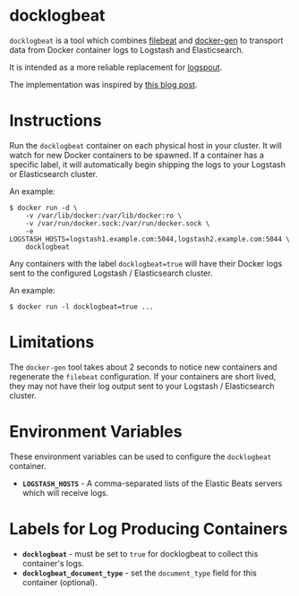 docklogbeat
===========

`docklogbeat` is a tool which combines [filebeat](https://www.elastic.co/products/beats/filebeat)
and [docker-gen](https://github.com/jwilder/docker-gen) to transport data
from Docker container logs to Logstash and Elasticsearch.

It is intended as a more reliable replacement for [logspout](https://github.com/gliderlabs/logspout).

The implementation was inspired by [this blog post](http://www.sandtable.com/forwarding-docker-logs-to-logstash/).

Instructions
============

Run the `docklogbeat` container on each physical host in your cluster. It will
watch for new Docker containers to be spawned. If a container has a specific
label, it will automatically begin shipping the logs to your Logstash or
Elasticsearch cluster.

An example:

    $ docker run -d \
        -v /var/lib/docker:/var/lib/docker:ro \
        -v /var/run/docker.sock:/var/run/docker.sock \
        -e LOGSTASH_HOSTS=logstash1.example.com:5044,logstash2.example.com:5044 \
        docklogbeat

Any containers with the label `docklogbeat=true` will have their Docker logs
sent to the configured Logstash / Elasticsearch cluster.

An example:

    $ docker run -l docklogbeat=true ...

Limitations
===========

The `docker-gen` tool takes about 2 seconds to notice new containers and
regenerate the `filebeat` configuration. If your containers are short lived,
they may not have their log output sent to your Logstash / Elasticsearch cluster.

Environment Variables
========================================

These environment variables can be used to configure the `docklogbeat` container.

- **`LOGSTASH_HOSTS`** - A comma-separated lists of the Elastic Beats servers which will receive logs.

Labels for Log Producing Containers
===================================

- **`docklogbeat`** - must be set to `true` for docklogbeat to collect this container's logs.
- **`docklogbeat_document_type`** - set the `document_type` field for this container (optional).
